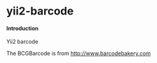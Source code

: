 # yii2-barcode

#### Introduction
Yii2 barcode

The BCGBarcode is from http://www.barcodebakery.com

